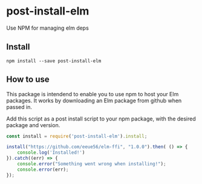 # post-install-elm
Use NPM for managing elm deps


## Install

```
npm install --save post-install-elm
```

## How to use

This package is intendend to enable you to use npm to host your Elm packages. It works by downloading an Elm package from github when passed in.

Add this script as a post install script to your npm package, with the desired package and version.

```javascript
const install = require('post-install-elm').install;

install("https://github.com/eeue56/elm-ffi", "1.0.0").then( () => {
	console.log('Installed!')
}).catch((err) => {
	console.error("Something went wrong when installing!");
	console.error(err);
});
```
